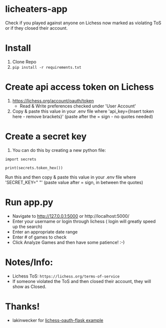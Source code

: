 # licheaters-app

Check if you played against anyone on Lichess now marked as violating ToS or if they closed their account. 

# Install
1. Clone Repo
2. ```pip install -r requirements.txt```


# Create api access token on Lichess
1. https://lichess.org/account/oauth/token
    - Read & Write preferences checked under 'User Account'
2. Copy & paste this value in your .env file where 'api_key={Insert token here - remove brackets}' (paste after the = sign - no quotes needed)

# Create a secret key
1. You can do this by creating a new python file:
```
import secrets

print(secrets.token_hex())
```

Run this and then copy & paste this value in your .env file where 'SECRET_KEY=" "' (paste value after = sign, in between the quotes)

# Run app.py
- Navigate to http://127.0.0.1:5000 or http://localhost:5000/
- Enter your username or login through lichess ( login will greatly speed up the search)
- Enter an appropriate date range
- Enter # of games to check
- Click Analyze Games and then have some patience! :-)

# Notes/Info:
- Lichess ToS: ```https://lichess.org/terms-of-service```
- If someone violated the ToS and then closed their account, they will show as Closed.

# Thanks!
- lakinwecker for [lichess-oauth-flask example](https://github.com/lakinwecker/lichess-oauth-flask)



